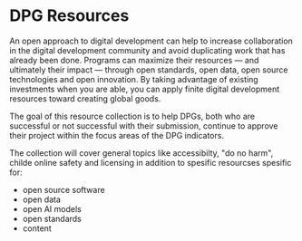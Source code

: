 # DPG Resources 
An open approach to digital development can help to increase collaboration in the digital development community and avoid duplicating work that has already been done. Programs can maximize their resources — and ultimately their impact — through open standards, open data, open source technologies and open innovation. By taking advantage of existing investments when you are able, you can apply finite digital development resources toward creating global goods.

The goal of this resource collection is to help DPGs, both who are successful or not successful with their submission, continue to approve their project within the focus areas of the DPG indicators. 

The collection will cover general topics like accessibilty, "do no harm", childe online safety and licensing in addition to spesific resourcses spesific for: 
* open source software 
* open data 
* open AI models 
* open standards 
* content 
